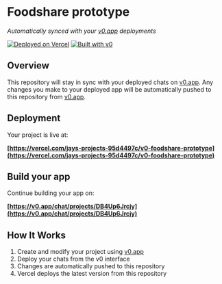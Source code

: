 # Foodshare prototype

*Automatically synced with your [v0.app](https://v0.app) deployments*

[![Deployed on Vercel](https://img.shields.io/badge/Deployed%20on-Vercel-black?style=for-the-badge&logo=vercel)](https://vercel.com/jays-projects-95d4497c/v0-foodshare-prototype)
[![Built with v0](https://img.shields.io/badge/Built%20with-v0.app-black?style=for-the-badge)](https://v0.app/chat/projects/DB4Up6Jrcjy)

## Overview

This repository will stay in sync with your deployed chats on [v0.app](https://v0.app).
Any changes you make to your deployed app will be automatically pushed to this repository from [v0.app](https://v0.app).

## Deployment

Your project is live at:

**[https://vercel.com/jays-projects-95d4497c/v0-foodshare-prototype](https://vercel.com/jays-projects-95d4497c/v0-foodshare-prototype)**

## Build your app

Continue building your app on:

**[https://v0.app/chat/projects/DB4Up6Jrcjy](https://v0.app/chat/projects/DB4Up6Jrcjy)**

## How It Works

1. Create and modify your project using [v0.app](https://v0.app)
2. Deploy your chats from the v0 interface
3. Changes are automatically pushed to this repository
4. Vercel deploys the latest version from this repository